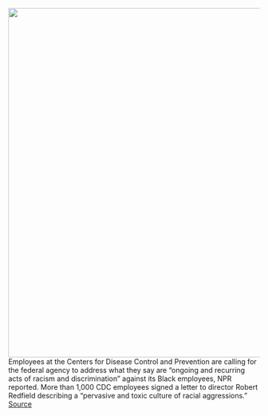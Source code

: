 <img src='https://cdn.vox-cdn.com/thumbor/cPv9OyddPMiyaWrEWejzpRcV_4E=/0x0:3600x2400/1200x800/filters:focal(1512x912:2088x1488)/cdn.vox-cdn.com/uploads/chorus_image/image/67052400/1224326069.jpg.0.jpg' width='700px' /><br/>
Employees at the Centers for Disease Control and Prevention are calling for the federal agency to address what they say are “ongoing and recurring acts of racism and discrimination” against its Black employees, NPR reported. More than 1,000 CDC employees signed a letter to director Robert Redfield describing a “pervasive and toxic culture of racial aggressions.”
<a href='https://www.theverge.com/2020/7/13/21322887/cdc-racial-discrimination-redfield-coronavirus-black-americans'> Source <a/>